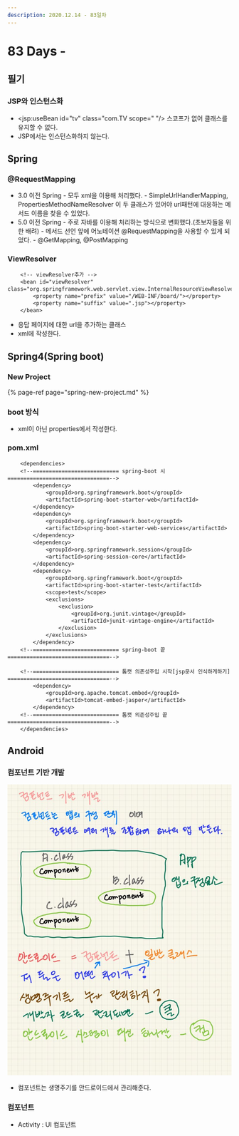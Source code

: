 ```yaml
---
description: 2020.12.14 - 83일차
---
```


# 83 Days -



## 필기

### JSP와 인스턴스화

* &lt;jsp:useBean id="tv" class="com.TV scope=" "/&gt; 스코프가 없어 클래스를 유지할 수 없다.
* JSP에서는 인스턴스화하지 않는다.

## Spring

### @RequestMapping

* 3.0 이전 Spring - 모두 xml을 이용해 처리했다. - SimpleUrlHandlerMapping, PropertiesMethodNameResolver 이 두 클래스가 있어야 url패턴에 대응하는 메서드 이름을 찾을 수 있었다.
* 5.0 이전 Spring - 주로 자바를 이용해 처리하는 방식으로 변화했다.\(초보자들을 위한 배려\) - 메서드 선언 앞에 어노테이션 @RequestMapping을 사용할 수 있게 되었다. - @GetMapping, @PostMapping

### ViewResolver

```markup
	<!-- viewResolver추가 -->
	<bean id="viewResolver" class="org.springframework.web.servlet.view.InternalResourceViewResolver">
		<property name="prefix" value="/WEB-INF/board/"></property>
		<property name="suffix" value=".jsp"></property>
	</bean>
```

* 응답 페이지에 대한 url을 추가하는 클래스
* xml에 작성한다.

## Spring4\(Spring boot\)

### New Project

{% page-ref page="spring-new-project.md" %}

### boot 방식

* xml이 아닌 properties에서 작성한다.

### pom.xml

```markup
	<dependencies>
	<!--=========================== spring-boot 시 ================================-->
		<dependency>
			<groupId>org.springframework.boot</groupId>
			<artifactId>spring-boot-starter-web</artifactId>
		</dependency>
		<dependency>
			<groupId>org.springframework.boot</groupId>
			<artifactId>spring-boot-starter-web-services</artifactId>
		</dependency>
		<dependency>
			<groupId>org.springframework.session</groupId>
			<artifactId>spring-session-core</artifactId>
		</dependency>
		<dependency>
			<groupId>org.springframework.boot</groupId>
			<artifactId>spring-boot-starter-test</artifactId>
			<scope>test</scope>
			<exclusions>
				<exclusion>
					<groupId>org.junit.vintage</groupId>
					<artifactId>junit-vintage-engine</artifactId>
				</exclusion>
			</exclusions>
		</dependency>
	<!--=========================== spring-boot 끝 ================================-->
	
	<!--=========================== 톰캣 의존성주입 시작[jsp문서 인식하게하기] ================================-->
		<dependency>
			<groupId>org.apache.tomcat.embed</groupId>
			<artifactId>tomcat-embed-jasper</artifactId>
		</dependency>
	<!--=========================== 톰캣 의존성주입 끝  ================================-->
	</dependencies>
```

## Android

### 컴포넌트 기반 개발

![](../../../.gitbook/assets/kakaotalk_20201214_153835936.jpg)

* 컴포넌트는 생명주기를 안드로이드에서 관리해준다.

### 컴포넌트

* Activity : UI 컴포넌트

